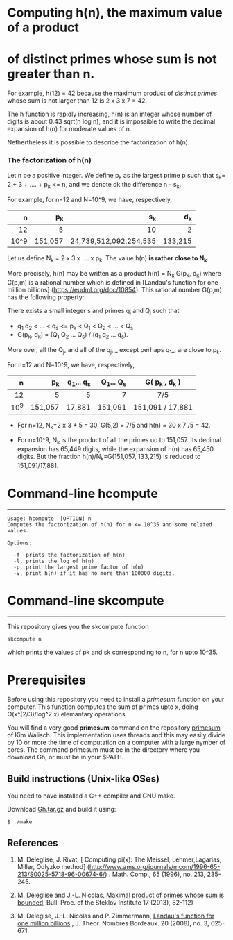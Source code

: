 # Computing h(n), the maximum value of a product
# of distinct primes whose sum is not greater than n.

For example, h(12) = 42 because  the maximum product
of _distinct primes_ whose sum is not larger than 12 is  2 x 3 x 7 = 42.


The h function is rapidly increasing, h(n) is an integer whose
number of digits is about 0.43 sqrt(n log n), and it is impossible
to write the decimal expansion of h(n) for moderate values of n.

Nethertheless it is possible to describe the factorization of h(n).

### The factorization of h(n)

Let n be a positive integer. We define p<sub>k</sub> as
the largest prime p such that s<sub>k</sub>= 2 + 3 + .... + p<sub>k</sub> <= n,
and we denote dk  the difference n - s<sub>k</sub>.

For example, for n=12 and N=10^9, we have, respectively,

| n  | p<sub>k</sub> |  s<sub>k</sub>  | d<sub>k</sub> |
| ---------: | ---------: | ---------: | --------: |
| 12  | 5 | 10  | 2 |
| 10^9 | 151,057  | 24,739,512,092,254,535 | 133,215 |

Let us define N<sub>k</sub> = 2 x 3 x .... x p<sub>k</sub>. The value
h(n) **is rather close to N<sub>k</sub>**.

More precisely, h(n) may be written as a product
h(n) = N<sub>k</sub>  G(p<sub>k</sub>, d<sub>k</sub>)
where  G(p,m) is a rational number which is defined in
[Landau's function for one million billions] (https://eudml.org/doc/10854).
This rational number  G(p,m)  has the following property:

There exists a small integer s and primes q<sub>j</sub> and Q<sub>j</sub> such that
- q<sub>1</sub> q<sub>2</sub> < ... < q<sub>s</sub> <= p<sub>k</sub>
   < Q<sub>1</sub> < Q<sub>2</sub> < ... < Q<sub>s</sub>
- G(p<sub>k</sub>, d<sub>k</sub>) = (Q<sub>1</sub>  Q<sub>2</sub>  ...
  Q<sub>s</sub>) / (q<sub>1</sub>  q<sub>2</sub>  ...  q<sub>s</sub>).

More over, all the Q<sub>j</sub>, and all of the q<sub>j</sub>, 
_ except perhaps q<sub>1</sub>_, are close to p<sub>k</sub>.  

For n=12 and N=10^9, we have, respectively,

|    n  | p<sub>k</sub> |  q<sub>1</sub>... q<sub>s</sub> | Q<sub>1</sub>... Q<sub>s</sub> |G( p<sub>k</sub> , d<sub>k</sub> ) |
| ---------: | ---------: | ---------: | ---------: | :--------: |
|12  |  5 | 5 | 7 | 7/5|
|10<sup>9</sup> | 151,057 | 17,881 | 151,091|  151,091 / 17,881|


- For n=12, N<sub>k</sub>=2 x 3 + 5 = 30,  G(5,2) = 7/5 and h(n) = 30 x 7 /5 = 42.

- For n=10^9, N<sub>k</sub> is the product of all the primes uo to 151,057. Its decimal
expansion has 65,449 digits, while the expansion of h(n) has 65,450 digits.
But the fraction h(n)/N<sub>k</sub>=G(151,057, 133,215) is reduced to 151,091/17,881.


# Command-line  hcompute
-------------------------------
```
Usage: hcompute  [OPTION] n
Computes the factorization of h(n) for n <= 10^35 and some related values.

Options:

  -f  prints the factorization of h(n)
  -l, prints the log of h(n) 
  -p, print the largest prime factor of h(n)
  -v, print h(n) if it has no more than 100000 digits.
```

# Command-line skcompute
----------------------

This repository gives you the skcompute function

```
skcompute n
```
which prints the values of pk and sk corresponding to n, for n upto 10^35.


# Prerequisites

Before using this repository you need to install a  _primesum_
function on your computer. This function computes the sum of
primes upto x, doing  O(x^(2/3)/log^2 x) elemantary operations.

You will find  a very good **primesum**  command on the repository
[primesum](https://github.com/kimwalisch/primesum)
of Kim Walisch. This implementation uses threads and this may easily
divide by 10 or more the time of computation on a computer with a large
nymber of cores.
The command primesum must be in the directory where you download Gh, or
must be in your $PATH.

Build instructions (Unix-like OSes)
-----------------------------------
You need to have installed a C++ compiler and GNU make.

Download
[Gh.tar.gz](https://dl.bintray.com/mhdeleglise/Gh/Gh.tar.gz)
and build it using:

```
$ ./make
```

References
----------
1. M. Deleglise, J. Rivat,
[ Computing pi(x): The Meissel, Lehmer,Lagarias, Miller, Odlyzko method]
(http://www.ams.org/journals/mcom/1996-65-213/S0025-5718-96-00674-6/)
. Math. Comp., 65 (1996), no. 213, 235-245.
2. M. Deleglise and J.-L. Nicolas, [Maximal product of primes whose sum
is bounded](http://www.mathnet.ru/php/archive.phtml?wshow=paper&jrnid=spm&paperid=45&option_lang=eng),
Bull. Proc. of the Steklov Institute 17 (2013), 82-112)

3. M. Delegise, J.-L. Nicolas and P. Zimmermann,
[Landau's function  for one million billions](https://eudml.org/doc/10854)
, J. Theor. Nombres Bordeaux. 20 (2008), no. 3, 625-671.

